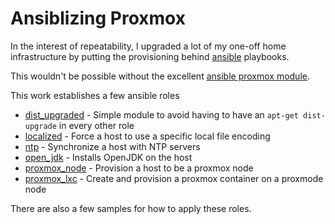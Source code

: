 # Ansiblizing Proxmox

In the interest of repeatability, I upgraded a lot of my one-off home infrastructure by putting the provisioning behind [ansible](https://www.ansible.com) playbooks.

This wouldn't be possible without the excellent [ansible proxmox module](https://docs.ansible.com/ansible/latest/modules/proxmox_module.html).

This work establishes a few ansible roles
* [dist_upgraded](https://github.com/LiquoriceLabs/ansible-public/tree/master/roles/dist_upgraded) - Simple module to avoid having to have an `apt-get dist-upgrade` in every other role 
* [localized](https://github.com/LiquoriceLabs/ansible-public/tree/master/roles/localized) - Force a host to use a specific local file encoding
* [ntp](https://github.com/LiquoriceLabs/ansible-public/tree/master/roles/ntp) - Synchronize a host with NTP servers
* [open_jdk](https://github.com/LiquoriceLabs/ansible-public/tree/master/roles/open_jdk) - Installs OpenJDK on the host
* [proxmox_node](https://github.com/LiquoriceLabs/ansible-public/tree/master/roles/proxmox_node) - Provision a host to be a proxmox node
* [proxmox_lxc](https://github.com/LiquoriceLabs/ansible-public/tree/master/roles/proxmox_lxc) - Create and provision a proxmox container on a proxmode node

There are also a few samples for how to apply these roles.
